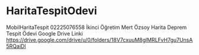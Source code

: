 # HaritaTespitOdevi
 MobilHaritaTespit
02225076558 İkinci Öğretim Mert Özsoy Harita Deprem Tespit Ödevi Google Drive Linki
https://drive.google.com/drive/u/0/folders/18V7cxuuM8glMRLFvH7gu7UnsA5RQaiDl
